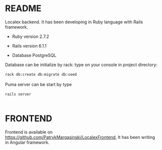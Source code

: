 # README

Localex backend. It has been developing in Ruby language with Rails framework. 

* Ruby version 2.7.2

* Rails version 6.1.1

* Database PostgreSQL

Database can be initialize by rack:
  type on your console in project directory:
  </br></br>```rack db:create db:migrate db:seed```</br></br>
Puma server can be start by type
</br></br>```rails server```
</br></br>

# FRONTEND

Frontend is available on https://github.com/PatrykMargasinski/LocalexFrontend, It has been writing in Angular framework.
